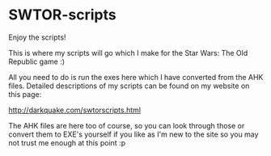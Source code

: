 SWTOR-scripts
=============

Enjoy the scripts!

This is where my scripts will go which I make for the Star Wars: The Old Republic game :)

All you need to do is run the exes here which I have converted from the AHK files. Detailed descriptions of my scripts can be found on my website on this page:

http://darkquake.com/swtorscripts.html

The AHK files are here too of course, so you can look through those or convert them to EXE's yourself if you like as I'm new to the site so you may not trust me enough at this point :p
